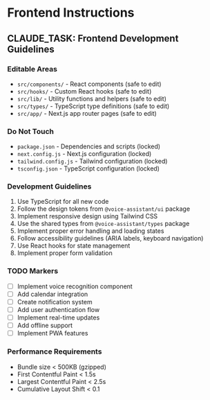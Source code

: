 # Frontend Instructions

## CLAUDE_TASK: Frontend Development Guidelines

### Editable Areas
- `src/components/` - React components (safe to edit)
- `src/hooks/` - Custom React hooks (safe to edit)
- `src/lib/` - Utility functions and helpers (safe to edit)
- `src/types/` - TypeScript type definitions (safe to edit)
- `src/app/` - Next.js app router pages (safe to edit)

### Do Not Touch
- `package.json` - Dependencies and scripts (locked)
- `next.config.js` - Next.js configuration (locked)
- `tailwind.config.js` - Tailwind configuration (locked)
- `tsconfig.json` - TypeScript configuration (locked)

### Development Guidelines
1. Use TypeScript for all new code
2. Follow the design tokens from `@voice-assistant/ui` package
3. Implement responsive design using Tailwind CSS
4. Use the shared types from `@voice-assistant/types` package
5. Implement proper error handling and loading states
6. Follow accessibility guidelines (ARIA labels, keyboard navigation)
7. Use React hooks for state management
8. Implement proper form validation

### TODO Markers
- [ ] Implement voice recognition component
- [ ] Add calendar integration
- [ ] Create notification system
- [ ] Add user authentication flow
- [ ] Implement real-time updates
- [ ] Add offline support
- [ ] Implement PWA features

### Performance Requirements
- Bundle size < 500KB (gzipped)
- First Contentful Paint < 1.5s
- Largest Contentful Paint < 2.5s
- Cumulative Layout Shift < 0.1
